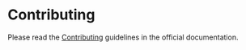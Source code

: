 # Contributing

Please read the [Contributing](https://adidas.github.io/lakehouse-engine-docs/lakehouse-engine/contributing)
guidelines in the official documentation.
